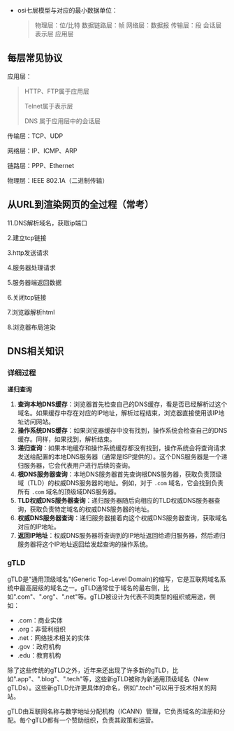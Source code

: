 

- osi七层模型与对应的最小数据单位：

  > 物理层：位/比特
  > 数据链路层：帧
  > 网络层：数据报
  > 传输层：段
  > 会话层
  > 表示层
  > 应用层

## 每层常见协议

应用层：

>HTTP、FTP属于应用层
>
>Telnet属于表示层
>
>DNS 属于应用层中的会话层

传输层：TCP、UDP

网络层：IP、ICMP、ARP

链路层：PPP、Ethernet

物理层：IEEE 802.1A（二进制传输）

## 从URL到渲染网页的全过程（常考）

11.DNS解析域名，获取ip端口 

2.建立tcp链接 

3.http发送请求 

4.服务器处理请求 

5.服务器端返回数据 

6.关闭tcp链接 

7.浏览器解析html 

8.浏览器布局渲染 

## DNS相关知识

### 详细过程

**递归查询**

1. **查询本地DNS缓存**：浏览器首先检查自己的DNS缓存，看是否已经解析过这个域名。如果缓存中存在对应的IP地址，解析过程结束，浏览器直接使用该IP地址访问网站。
2. **操作系统DNS缓存**：如果浏览器缓存中没有找到，操作系统会检查自己的DNS缓存。同样，如果找到，解析结束。
3. **递归查询**：如果本地缓存和操作系统缓存都没有找到，操作系统会将查询请求发送给配置的本地DNS服务器（通常是ISP提供的）。这个DNS服务器是一个递归服务器，它会代表用户进行后续的查询。
4. **根DNS服务器查询**：本地DNS服务器首先查询根DNS服务器，获取负责顶级域（TLD）的权威DNS服务器的地址。例如，对于 `.com` 域名，它会找到负责所有 `.com` 域名的顶级域DNS服务器。
5. **TLD权威DNS服务器查询**：递归服务器随后向相应的TLD权威DNS服务器查询，获取负责特定域名的权威DNS服务器的地址。
6. **权威DNS服务器查询**：递归服务器接着向这个权威DNS服务器查询，获取域名对应的IP地址。
7. **返回IP地址**：权威DNS服务器将查询到的IP地址返回给递归服务器，然后递归服务器将这个IP地址返回给发起查询的操作系统。

### gTLD

gTLD是"通用顶级域名"(Generic Top-Level Domain)的缩写，它是互联网域名系统中最高层级的域名之一。gTLD通常位于域名的最右侧，比如".com"、".org"、".net"等。gTLD被设计为代表不同类型的组织或用途，例如：

- .com：商业实体
- .org：非营利组织
- .net：网络技术相关的实体
- .gov：政府机构
- .edu：教育机构

除了这些传统的gTLD之外，近年来还出现了许多新的gTLD，比如".app"、".blog"、".tech"等，这些新gTLD被称为新通用顶级域名（New gTLDs）。这些新gTLD允许更具体的命名，例如".tech"可以用于技术相关的网站。

gTLD由互联网名称与数字地址分配机构（ICANN）管理，它负责域名的注册和分配。每个gTLD都有一个赞助组织，负责其政策和运营。
